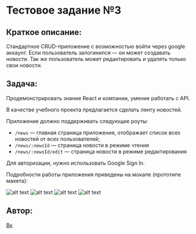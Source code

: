 ﻿# Тестовое задание №3

## Краткое описание: 
Стандартное CRUD-приложение с возможностью войти через google аккаунт. Если пользователь залогинился — он может создавать новости. Так же пользователь может редактировать и удалять только свои новости.

## Задача:
Продемонстрировать знание React и компании, умение работать с API.

В качестве учебного проекта предлагается сделать ленту новостей.

Приложение должно поддерживать следующие роуты:

* ```/news``` — главная страница приложения, отображает список всех новостей от всех пользователей;
* ```/news/:newsId``` — страница новости в режиме чтения
* ```/news/:newsId/edit``` — страница новости в режиме редактирования

Для авторизации, нужно использовать Google Sign In.

Подробности работы приложения приведены на мокапе (прототипе макета):

![alt text](https://maxpfrontend.ru/wp-content/uploads/2018/11/tz-3.html-draw.io-2018-11-13-18-53-07.jpg)
![alt text](https://maxpfrontend.ru/wp-content/uploads/2018/11/one-news.jpg)
![alt text](https://maxpfrontend.ru/wp-content/uploads/2018/11/news-read-mode.jpg)
![alt text](https://maxpfrontend.ru/wp-content/uploads/2018/11/news-edit-mode.jpg)

## Автор:

[Вк](https://vk.com/id264518200)